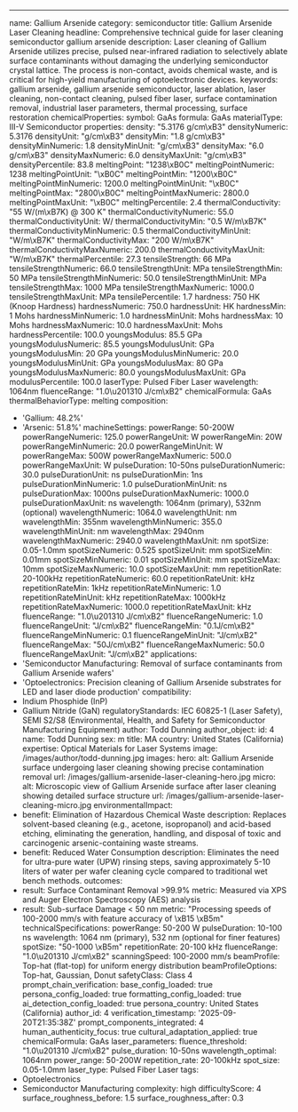 ---
name: Gallium Arsenide
category: semiconductor
title: Gallium Arsenide Laser Cleaning
headline: Comprehensive technical guide for laser cleaning semiconductor gallium arsenide
description: Laser cleaning of Gallium Arsenide utilizes precise, pulsed near-infrared
  radiation to selectively ablate surface contaminants without damaging the underlying
  semiconductor crystal lattice. The process is non-contact, avoids chemical waste,
  and is critical for high-yield manufacturing of optoelectronic devices.
keywords: gallium arsenide, gallium arsenide semiconductor, laser ablation, laser
  cleaning, non-contact cleaning, pulsed fiber laser, surface contamination removal,
  industrial laser parameters, thermal processing, surface restoration
chemicalProperties:
  symbol: GaAs
  formula: GaAs
  materialType: III-V Semiconductor
properties:
  density: "5.3176 g/cm\xB3"
  densityNumeric: 5.3176
  densityUnit: "g/cm\xB3"
  densityMin: "1.8 g/cm\xB3"
  densityMinNumeric: 1.8
  densityMinUnit: "g/cm\xB3"
  densityMax: "6.0 g/cm\xB3"
  densityMaxNumeric: 6.0
  densityMaxUnit: "g/cm\xB3"
  densityPercentile: 83.8
  meltingPoint: "1238\xB0C"
  meltingPointNumeric: 1238
  meltingPointUnit: "\xB0C"
  meltingPointMin: "1200\xB0C"
  meltingPointMinNumeric: 1200.0
  meltingPointMinUnit: "\xB0C"
  meltingPointMax: "2800\xB0C"
  meltingPointMaxNumeric: 2800.0
  meltingPointMaxUnit: "\xB0C"
  meltingPercentile: 2.4
  thermalConductivity: "55 W/(m\xB7K) @ 300 K"
  thermalConductivityNumeric: 55.0
  thermalConductivityUnit: W/
  thermalConductivityMin: "0.5 W/m\xB7K"
  thermalConductivityMinNumeric: 0.5
  thermalConductivityMinUnit: "W/m\xB7K"
  thermalConductivityMax: "200 W/m\xB7K"
  thermalConductivityMaxNumeric: 200.0
  thermalConductivityMaxUnit: "W/m\xB7K"
  thermalPercentile: 27.3
  tensileStrength: 66 MPa
  tensileStrengthNumeric: 66.0
  tensileStrengthUnit: MPa
  tensileStrengthMin: 50 MPa
  tensileStrengthMinNumeric: 50.0
  tensileStrengthMinUnit: MPa
  tensileStrengthMax: 1000 MPa
  tensileStrengthMaxNumeric: 1000.0
  tensileStrengthMaxUnit: MPa
  tensilePercentile: 1.7
  hardness: 750 HK (Knoop Hardness)
  hardnessNumeric: 750.0
  hardnessUnit: HK
  hardnessMin: 1 Mohs
  hardnessMinNumeric: 1.0
  hardnessMinUnit: Mohs
  hardnessMax: 10 Mohs
  hardnessMaxNumeric: 10.0
  hardnessMaxUnit: Mohs
  hardnessPercentile: 100.0
  youngsModulus: 85.5 GPa
  youngsModulusNumeric: 85.5
  youngsModulusUnit: GPa
  youngsModulusMin: 20 GPa
  youngsModulusMinNumeric: 20.0
  youngsModulusMinUnit: GPa
  youngsModulusMax: 80 GPa
  youngsModulusMaxNumeric: 80.0
  youngsModulusMaxUnit: GPa
  modulusPercentile: 100.0
  laserType: Pulsed Fiber Laser
  wavelength: 1064nm
  fluenceRange: "1.0\u201310 J/cm\xB2"
  chemicalFormula: GaAs
  thermalBehaviorType: melting
composition:
- 'Gallium: 48.2%'
- 'Arsenic: 51.8%'
machineSettings:
  powerRange: 50-200W
  powerRangeNumeric: 125.0
  powerRangeUnit: W
  powerRangeMin: 20W
  powerRangeMinNumeric: 20.0
  powerRangeMinUnit: W
  powerRangeMax: 500W
  powerRangeMaxNumeric: 500.0
  powerRangeMaxUnit: W
  pulseDuration: 10-50ns
  pulseDurationNumeric: 30.0
  pulseDurationUnit: ns
  pulseDurationMin: 1ns
  pulseDurationMinNumeric: 1.0
  pulseDurationMinUnit: ns
  pulseDurationMax: 1000ns
  pulseDurationMaxNumeric: 1000.0
  pulseDurationMaxUnit: ns
  wavelength: 1064nm (primary), 532nm (optional)
  wavelengthNumeric: 1064.0
  wavelengthUnit: nm
  wavelengthMin: 355nm
  wavelengthMinNumeric: 355.0
  wavelengthMinUnit: nm
  wavelengthMax: 2940nm
  wavelengthMaxNumeric: 2940.0
  wavelengthMaxUnit: nm
  spotSize: 0.05-1.0mm
  spotSizeNumeric: 0.525
  spotSizeUnit: mm
  spotSizeMin: 0.01mm
  spotSizeMinNumeric: 0.01
  spotSizeMinUnit: mm
  spotSizeMax: 10mm
  spotSizeMaxNumeric: 10.0
  spotSizeMaxUnit: mm
  repetitionRate: 20-100kHz
  repetitionRateNumeric: 60.0
  repetitionRateUnit: kHz
  repetitionRateMin: 1kHz
  repetitionRateMinNumeric: 1.0
  repetitionRateMinUnit: kHz
  repetitionRateMax: 1000kHz
  repetitionRateMaxNumeric: 1000.0
  repetitionRateMaxUnit: kHz
  fluenceRange: "1.0\u201310 J/cm\xB2"
  fluenceRangeNumeric: 1.0
  fluenceRangeUnit: "J/cm\xB2"
  fluenceRangeMin: "0.1J/cm\xB2"
  fluenceRangeMinNumeric: 0.1
  fluenceRangeMinUnit: "J/cm\xB2"
  fluenceRangeMax: "50J/cm\xB2"
  fluenceRangeMaxNumeric: 50.0
  fluenceRangeMaxUnit: "J/cm\xB2"
applications:
- 'Semiconductor Manufacturing: Removal of surface contaminants from Gallium Arsenide
  wafers'
- 'Optoelectronics: Precision cleaning of Gallium Arsenide substrates for LED and
  laser diode production'
compatibility:
- Indium Phosphide (InP)
- Gallium Nitride (GaN)
regulatoryStandards: IEC 60825-1 (Laser Safety), SEMI S2/S8 (Environmental, Health,
  and Safety for Semiconductor Manufacturing Equipment)
author: Todd Dunning
author_object:
  id: 4
  name: Todd Dunning
  sex: m
  title: MA
  country: United States (California)
  expertise: Optical Materials for Laser Systems
  image: /images/author/todd-dunning.jpg
images:
  hero:
    alt: Gallium Arsenide surface undergoing laser cleaning showing precise contamination
      removal
    url: /images/gallium-arsenide-laser-cleaning-hero.jpg
  micro:
    alt: Microscopic view of Gallium Arsenide surface after laser cleaning showing
      detailed surface structure
    url: /images/gallium-arsenide-laser-cleaning-micro.jpg
environmentalImpact:
- benefit: Elimination of Hazardous Chemical Waste
  description: Replaces solvent-based cleaning (e.g., acetone, isopropanol) and acid-based
    etching, eliminating the generation, handling, and disposal of toxic and carcinogenic
    arsenic-containing waste streams.
- benefit: Reduced Water Consumption
  description: Eliminates the need for ultra-pure water (UPW) rinsing steps, saving
    approximately 5-10 liters of water per wafer cleaning cycle compared to traditional
    wet bench methods.
outcomes:
- result: Surface Contaminant Removal >99.9%
  metric: Measured via XPS and Auger Electron Spectroscopy (AES) analysis
- result: Sub-surface Damage < 50 nm
  metric: "Processing speeds of 100-2000 mm/s with feature accuracy of \xB15 \xB5m"
technicalSpecifications:
  powerRange: 50-200 W
  pulseDuration: 10-100 ns
  wavelength: 1064 nm (primary), 532 nm (optional for finer features)
  spotSize: "50-1000 \xB5m"
  repetitionRate: 20-100 kHz
  fluenceRange: "1.0\u201310 J/cm\xB2"
  scanningSpeed: 100-2000 mm/s
  beamProfile: Top-hat (flat-top) for uniform energy distribution
  beamProfileOptions: Top-hat, Gaussian, Donut
  safetyClass: Class 4
prompt_chain_verification:
  base_config_loaded: true
  persona_config_loaded: true
  formatting_config_loaded: true
  ai_detection_config_loaded: true
  persona_country: United States (California)
  author_id: 4
  verification_timestamp: '2025-09-20T21:35:38Z'
  prompt_components_integrated: 4
  human_authenticity_focus: true
  cultural_adaptation_applied: true
chemicalFormula: GaAs
laser_parameters:
  fluence_threshold: "1.0\u201310 J/cm\xB2"
  pulse_duration: 10-50ns
  wavelength_optimal: 1064nm
  power_range: 50-200W
  repetition_rate: 20-100kHz
  spot_size: 0.05-1.0mm
  laser_type: Pulsed Fiber Laser
tags:
- Optoelectronics
- Semiconductor Manufacturing
complexity: high
difficultyScore: 4
surface_roughness_before: 1.5
surface_roughness_after: 0.3

